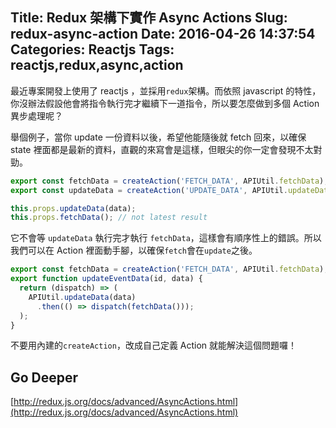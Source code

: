 Title: Redux 架構下實作 Async Actions
Slug: redux-async-action
Date: 2016-04-26 14:37:54
Categories: Reactjs
Tags: reactjs,redux,async,action
---
最近專案開發上使用了 reactjs ，並採用`redux`架構。而依照 javascript 的特性，你沒辦法假設他會將指令執行完才繼續下一道指令，所以要怎麼做到多個 Action 異步處理呢？

舉個例子，當你 update 一份資料以後，希望他能隨後就 fetch 回來，以確保 state 裡面都是最新的資料，直觀的來寫會是這樣，但眼尖的你一定會發現不太對勁。
```js
export const fetchData = createAction('FETCH_DATA', APIUtil.fetchData);
export const updateData = createAction('UPDATE_DATA', APIUtil.updateData);
```
```js
this.props.updateData(data);
this.props.fetchData(); // not latest result
```
它不會等 `updateData` 執行完才執行 `fetchData`，這樣會有順序性上的錯誤。所以我們可以在 Action 裡面動手腳，以確保`fetch`會在`update`之後。
```js
export const fetchData = createAction('FETCH_DATA', APIUtil.fetchData);
export function updateEventData(id, data) {
  return (dispatch) => (
    APIUtil.updateData(data)
      .then(() => dispatch(fetchData()));
  );
}
```
不要用內建的`createAction`，改成自己定義 Action 就能解決這個問題囉！

## Go Deeper
[http://redux.js.org/docs/advanced/AsyncActions.html](http://redux.js.org/docs/advanced/AsyncActions.html)
